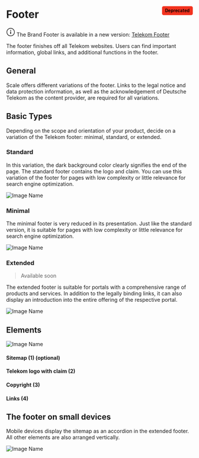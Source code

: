 <div style="display: inline-flex; align-items: center; justify-content: space-between; width: 100%;">
    <h1>Footer</h1>
  <img src="assets/deprecated.png" alt="Deprecated Component" />
</div>

<div class="Notification">
  <svg xmlns="http://www.w3.org/2000/svg" width="24" height="24" viewBox="0 0 24 24"><g fill="currentColor"><g><path fill-rule="evenodd" d="M12 1c6.1 0 11 4.9 11 11s-4.9 11-11 11S1 18.1 1 12 5.9 1 12 1zm0 1.5c-5.25 0-9.5 4.25-9.5 9.5s4.25 9.5 9.5 9.5 9.5-4.25 9.5-9.5-4.25-9.5-9.5-9.5zm1 8V17h-2v-6.5h2zm-1-4A1.25 1.25 0 1112 9a1.25 1.25 0 010-2.5z"></path></g></g></svg>
  <span>The Brand Footer is available in a new version: <a href="?path=/docs/components-telekom-footer--standard">Telekom Footer</a></span>
</div>

The footer finishes off all Telekom websites. Users can find important information, global links, and additional functions in the footer.

## General

Scale offers different variations of the footer. Links to the legal notice and data protection information, as well as the acknowledgement of Deutsche Telekom as the content provider, are required for all variations.

## Basic Types

Depending on the scope and orientation of your product, decide on a variation of the Telekom footer: minimal, standard, or extended.

### Standard

In this variation, the dark background color clearly signifies the end of the page. The standard footer contains the logo and claim. You can use this variation of the footer for pages with low complexity or little relevance for search engine optimization.

![Image Name](assets/3_components/footer/Footer-standard.png)

### Minimal

The minimal footer is very reduced in its presentation. Just like the standard version, it is suitable for pages with low complexity or little relevance for search engine optimization.

![Image Name](assets/3_components/footer/Footer-minimal.png)

### Extended

> Available soon

The extended footer is suitable for portals with a comprehensive range of products and services. In addition to the legally binding links, it can also display an introduction into the entire offering of the respective portal.

![Image Name](assets/3_components/footer/footer-erweitert.png)

## Elements

![Image Name](assets/3_components/footer/footer-elemente.png)

#### Sitemap (1) (optional)

#### Telekom logo with claim (2)

#### Copyright (3)

#### Links (4)

## The footer on small devices

Mobile devices display the sitemap as an accordion in the extended footer. All other elements are also arranged vertically.

![Image Name](assets/3_components/footer/Footer-navigation-mobile.png)
